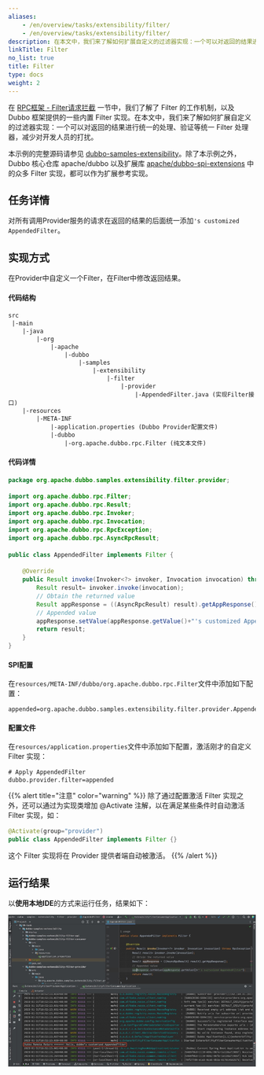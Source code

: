 ```yaml
---
aliases:
    - /en/overview/tasks/extensibility/filter/
    - /en/overview/tasks/extensibility/filter/
description: 在本文中，我们来了解如何扩展自定义的过滤器实现：一个可以对返回的结果进行统一的处理、验证等统一 Filter 处理器，减少对开发人员的打扰。
linkTitle: Filter
no_list: true
title: Filter
type: docs
weight: 2
---
```


在 [RPC框架 - Filter请求拦截](../../framework/filter/) 一节中，我们了解了 Filter 的工作机制，以及 Dubbo 框架提供的一些内置 Filter 实现。在本文中，我们来了解如何扩展自定义的过滤器实现：一个可以对返回的结果进行统一的处理、验证等统一 Filter 处理器，减少对开发人员的打扰。

本示例的完整源码请参见 [dubbo-samples-extensibility](https://github.com/apache/dubbo-samples/blob/master/10-task/dubbo-samples-extensibility/)。除了本示例之外，Dubbo 核心仓库 apache/dubbo 以及扩展库 [apache/dubbo-spi-extensions](https://github.com/apache/dubbo-spi-extensions/tree/master/dubbo-filter-extensions/) 中的众多 Filter 实现，都可以作为扩展参考实现。

## 任务详情

对所有调用Provider服务的请求在返回的结果的后面统一添加`'s customized AppendedFilter`。

## 实现方式

在Provider中自定义一个Filter，在Filter中修改返回结果。

#### 代码结构
```properties
src
 |-main
    |-java
        |-org
            |-apache
                |-dubbo
                    |-samples
                        |-extensibility
                            |-filter
                                |-provider
                                    |-AppendedFilter.java (实现Filter接口)
    |-resources
        |-META-INF
            |-application.properties (Dubbo Provider配置文件)
            |-dubbo
                |-org.apache.dubbo.rpc.Filter (纯文本文件)
```
#### 代码详情
```java
package org.apache.dubbo.samples.extensibility.filter.provider;

import org.apache.dubbo.rpc.Filter;
import org.apache.dubbo.rpc.Result;
import org.apache.dubbo.rpc.Invoker;
import org.apache.dubbo.rpc.Invocation;
import org.apache.dubbo.rpc.RpcException;
import org.apache.dubbo.rpc.AsyncRpcResult;

public class AppendedFilter implements Filter {

    @Override
    public Result invoke(Invoker<?> invoker, Invocation invocation) throws RpcException {
        Result result= invoker.invoke(invocation);
        // Obtain the returned value
        Result appResponse = ((AsyncRpcResult) result).getAppResponse();
        // Appended value
        appResponse.setValue(appResponse.getValue()+"'s customized AppendedFilter");
        return result;
    }
}
```

#### SPI配置
在`resources/META-INF/dubbo/org.apache.dubbo.rpc.Filter`文件中添加如下配置：
```properties
appended=org.apache.dubbo.samples.extensibility.filter.provider.AppendedFilter
```

#### 配置文件
在`resources/application.properties`文件中添加如下配置，激活刚才的自定义 Filter 实现：
```properties
# Apply AppendedFilter
dubbo.provider.filter=appended
```

{{% alert title="注意" color="warning" %}}
除了通过配置激活 Filter 实现之外，还可以通过为实现类增加 @Activate 注解，以在满足某些条件时自动激活 Filter 实现，如：
```java
@Activate(group="provider")
public class AppendedFilter implements Filter {}
```
这个 Filter 实现将在 Provider 提供者端自动被激活。
{{% /alert %}}

## 运行结果
以**使用本地IDE**的方式来运行任务，结果如下：

![dubbo-samples-extensibility-filter-output.jpg](/imgs/v3/tasks/extensibility/dubbo-samples-extensibility-filter-output.jpg)
